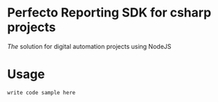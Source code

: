 # Perfecto Reporting SDK for csharp projects
*The* solution for digital automation projects using NodeJS

# Usage
```
write code sample here
```
